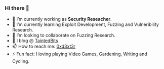 ### Hi there 👋

<!--
**0xd3xt3r/0xd3xt3r** is a ✨ _special_ ✨ repository because its `README.md` (this file) appears on your GitHub profile.
-->

- 🔭 I’m currently working as **Security Reseacher**.
- 🌱 I’m currently learning Exploit Development, Fuzzing and Vulneribility Research.
- 👯 I’m looking to collaborate on Fuzzing Research.
- 💬 I blog @ [TaintedBits](https://www.taintedbits.com)
- 📫 How to reach me: [0xd3xt3r](https://www.twitter.com/0xd3xt3r)
- ⚡ Fun fact: I loving playing Video Games, Gardening, Writing and Cycling.

